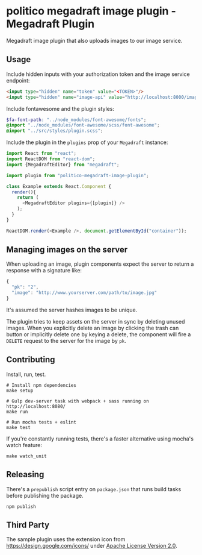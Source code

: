 # politico megadraft image plugin - Megadraft Plugin

Megadraft image plugin that also uploads images to our image service.

## Usage

Include hidden inputs with your authorization token and the image service endpoint:

```html
<input type="hidden" name="token" value="<TOKEN>"/>
<input type="hidden" name="image-api" value="http://localhost:8000/image-service/api/upload/"/>
```

Include fontawesome and the plugin styles:

```scss
$fa-font-path: "../node_modules/font-awesome/fonts";
@import "../node_modules/font-awesome/scss/font-awesome";
@import "../src/styles/plugin.scss";
```

Include the plugin in the `plugins` prop of your `Megadraft` instance:

```js
import React from "react";
import ReactDOM from "react-dom";
import {MegadraftEditor} from "megadraft";

import plugin from "politico-megadraft-image-plugin";

class Example extends React.Component {
  render(){
    return (
      <MegadraftEditor plugins={[plugin]} />
    );
  }
}

ReactDOM.render(<Example />, document.getElementById("container"));
```

## Managing images on the server

When uploading an image, plugin components expect the server to return a response with a signature like:

```javascript
{
  "pk": "2",
  "image": "http://www.yourserver.com/path/to/image.jpg"
}
```

It's assumed the server hashes images to be unique.

The plugin tries to keep assets on the server in sync by deleting unused images. When you explicitly delete an image by clicking the trash can button or implicitly delete one by keying a delete, the component will fire a `DELETE` request to the server for the image by `pk`.




## Contributing

Install, run, test.

```
# Install npm dependencies
make setup

# Gulp dev-server task with webpack + sass running on http://localhost:8080/
make run

# Run mocha tests + eslint
make test
```

If you're constantly running tests, there's a faster alternative using mocha's
watch feature:

```
make watch_unit
```

## Releasing

There's a `prepublish` script entry on `package.json` that runs build tasks
before publishing the package.

```
npm publish
```


## Third Party

The sample plugin uses the extension icon from https://design.google.com/icons/
under [Apache License Version 2.0](http://www.apache.org/licenses/LICENSE-2.0).
